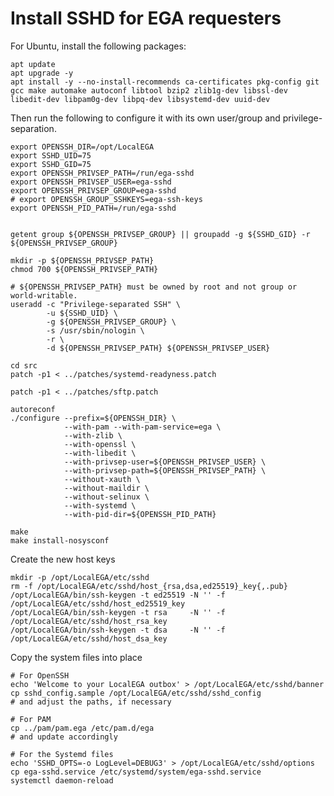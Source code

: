 # Install SSHD for EGA requesters


For Ubuntu, install the following packages:

	apt update
	apt upgrade -y
	apt install -y --no-install-recommends ca-certificates pkg-config git gcc make automake autoconf libtool bzip2 zlib1g-dev libssl-dev libedit-dev libpam0g-dev libpq-dev libsystemd-dev uuid-dev

Then run the following to configure it with its own user/group and privilege-separation.

	export OPENSSH_DIR=/opt/LocalEGA
	export SSHD_UID=75
	export SSHD_GID=75
	export OPENSSH_PRIVSEP_PATH=/run/ega-sshd
	export OPENSSH_PRIVSEP_USER=ega-sshd
	export OPENSSH_PRIVSEP_GROUP=ega-sshd
	# export OPENSSH_GROUP_SSHKEYS=ega-ssh-keys
	export OPENSSH_PID_PATH=/run/ega-sshd


	getent group ${OPENSSH_PRIVSEP_GROUP} || groupadd -g ${SSHD_GID} -r ${OPENSSH_PRIVSEP_GROUP}

	mkdir -p ${OPENSSH_PRIVSEP_PATH}
	chmod 700 ${OPENSSH_PRIVSEP_PATH}

	# ${OPENSSH_PRIVSEP_PATH} must be owned by root and not group or world-writable.
	useradd -c "Privilege-separated SSH" \
            -u ${SSHD_UID} \
	        -g ${OPENSSH_PRIVSEP_GROUP} \
	        -s /usr/sbin/nologin \
	        -r \
	        -d ${OPENSSH_PRIVSEP_PATH} ${OPENSSH_PRIVSEP_USER}

	cd src
	patch -p1 < ../patches/systemd-readyness.patch

	patch -p1 < ../patches/sftp.patch

	autoreconf
	./configure --prefix=${OPENSSH_DIR} \
                --with-pam --with-pam-service=ega \
    		    --with-zlib \
    		    --with-openssl \
    		    --with-libedit \
    		    --with-privsep-user=${OPENSSH_PRIVSEP_USER} \
    		    --with-privsep-path=${OPENSSH_PRIVSEP_PATH} \
		        --without-xauth \
		        --without-maildir \
			    --without-selinux \
			    --with-systemd \
			    --with-pid-dir=${OPENSSH_PID_PATH}

	make
	make install-nosysconf

Create the new host keys

	mkdir -p /opt/LocalEGA/etc/sshd
	rm -f /opt/LocalEGA/etc/sshd/host_{rsa,dsa,ed25519}_key{,.pub}
	/opt/LocalEGA/bin/ssh-keygen -t ed25519 -N '' -f /opt/LocalEGA/etc/sshd/host_ed25519_key
	/opt/LocalEGA/bin/ssh-keygen -t rsa     -N '' -f /opt/LocalEGA/etc/sshd/host_rsa_key
	/opt/LocalEGA/bin/ssh-keygen -t dsa     -N '' -f /opt/LocalEGA/etc/sshd/host_dsa_key

Copy the system files into place

	# For OpenSSH
	echo 'Welcome to your LocalEGA outbox' > /opt/LocalEGA/etc/sshd/banner
	cp sshd_config.sample /opt/LocalEGA/etc/sshd/sshd_config
	# and adjust the paths, if necessary
	
	# For PAM
	cp ../pam/pam.ega /etc/pam.d/ega
	# and update accordingly
	
	# For the Systemd files
	echo 'SSHD_OPTS=-o LogLevel=DEBUG3' > /opt/LocalEGA/etc/sshd/options
	cp ega-sshd.service /etc/systemd/system/ega-sshd.service
	systemctl daemon-reload
	

